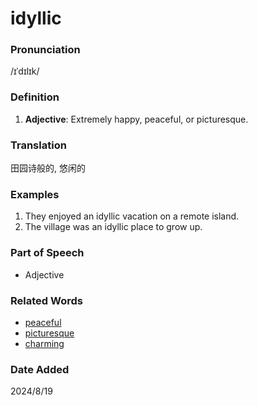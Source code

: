 # idyllic
### Pronunciation
/ɪˈdɪlɪk/
### Definition
1. **Adjective**: Extremely happy, peaceful, or picturesque.
### Translation
田园诗般的, 悠闲的
### Examples
1. They enjoyed an idyllic vacation on a remote island.
2. The village was an idyllic place to grow up.
### Part of Speech
- Adjective
### Related Words
- [peaceful](peaceful.md)
- [picturesque](picturesque.md)
- [charming](charming.md)
### Date Added
2024/8/19